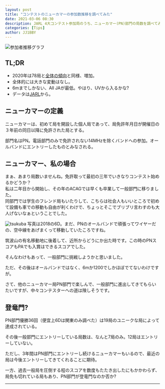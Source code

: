 ```yaml
---
layout: post
title: "コンテストのニューカマーの参加数推移を調べてみた"
date: 2021-03-06 08:30
description: JARL 4大コンテスト参加局のうち、ニューカマー(PN)部門の局数を調べてみた。
categories: [Tips]
author: JJ1BBY
---
```

![参加者推移グラフ](https://user-images.githubusercontent.com/79028771/110181802-9b6c1500-7e4f-11eb-851d-4e001742373c.png)

## TL;DR
* 2020年は78局と[全体の傾向](https://jj1bby.com/contest/2021/03/04/Contest-participation-number.html)と同様、増加。
* 全体的には大きな変動はなし。
* 6mまでしかない、All JAが最低。やはり、UVから入るかな?
* データは[JARL](http://contest.jarl.org/cntdb/?year=&callsign=&contest_code=&category_code=PN)から。

## ニューカマーの定義
ニューカマーは、初めて局を開設した個人局であって、局免許年月日が開催日の３年前の同日以降に免許された局とする。  

部門名はPN。電話部門のみで免許されない14MHzを除くバンドへの参加。オールバンドにエントリーしたものとみなされる。  

## ニューカマー、私の場合
まぁ、あまり局数いませんね。免許取って最初の三年でいきなりコンテスト始めるかどうか？  
私は二年目から開始し、その年のACAGでは早くも卒業して一般部門に移りました。  
同部門では学生のフレンド局もいたりして、こちらは社会人もいいところで初めて設備も車での移動も自由が利くわけで、ちょっとそこでブリブリ言わすのも大人げないなぁということでした。  

![tsukuba](https://user-images.githubusercontent.com/79028771/110184711-e6882700-7e53-11eb-801f-468909197eb5.jpg)
写真は2018の6D。まだ、PNのオールバンドで頑張ってワイヤーだの、空中線をあげまくって移動していたころですね。  

筑波山の有名移動地に後着して、近所からどうにか出た時です。この時のPNスコアもPAでも入賞はできるスコアでした。  

そんなわけもあって、一般部門に挑戦しようかと思いました。  

ただ、その後はオールバンドではなく、6mか1200でしかほぼでてないわけですが。  

さて、他のニューカマー局PN部門で楽しんで、一般部門に進出してきてもらいたいですが、中々コンテスターへの道は険しそうです。  

## 登竜門?
PN部門優勝36回（便宜上6Dは関東のみ調べた）は19局のユニークな局によって達成されている。  

その後一般部門にエントリーしている局数は、なんと7局のみ。12局はエントリーしていない。  

ただし、3年間はPN部門にエントリーし続けるニューカマーもいるので、最近の局は今後エントリーしてきてくれることに期待。  

一方、過去一般局を圧倒する程のスコアを数度もたたき出したにもかかわらず、局免も切れている局もあり、PN部門が登竜門なのか否か?

---



<script src="https://utteranc.es/client.js"
        repo="JJ1BBY/JJ1BBY.github.io"
        issue-term="pathname"
        theme="github-light"
        crossorigin="anonymous"
        async>
</script>



